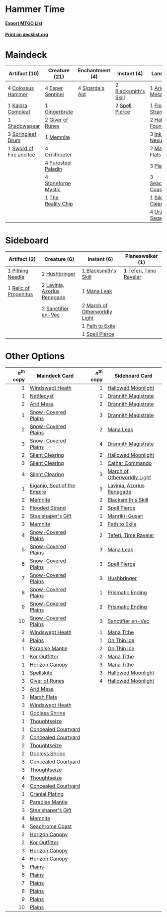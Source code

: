 # Hammer Time

#### [Export MTGO List](../collection/Hammer%20Time/Hammer%20Time.txt)
#### [Print on decklist.org](http://decklist.org/?deckmain=1%09Arid%20Mesa%0A2%09Blacksmith's%20Skill%0A4%09Colossus%20Hammer%0A4%09Esper%20Sentinel%0A1%09Flooded%20Strand%0A1%09Gingerbrute%0A2%09Giver%20of%20Runes%0A2%09Hallowed%20Fountain%0A3%09Inkmoth%20Nexus%0A1%09Kaldra%20Compleat%0A2%09Marsh%20Flats%0A1%09Memnite%0A4%09Ornithopter%0A3%09Plains%0A4%09Puresteel%20Paladin%0A3%09Seachrome%20Coast%0A1%09Shadowspear%0A4%09Sigarda's%20Aid%0A1%09Silent%20Clearing%0A2%09Spell%20Pierce%0A3%09Springleaf%20Drum%0A1%09Steelshaper's%20Gift%0A4%09Stoneforge%20Mystic%0A1%09Sword%20of%20Fire%20and%20Ice%0A1%09The%20Reality%20Chip%0A4%09Urza's%20Saga&deckside=1%09Blacksmith's%20Skill%0A2%09Hushbringer%0A2%09Lavinia,%20Azorius%20Renegade%0A1%09Mana%20Leak%0A2%09March%20of%20Otherworldly%20Light%0A1%09Path%20to%20Exile%0A1%09Pithing%20Needle%0A1%09Relic%20of%20Progenitus%0A2%09Sanctifier%20en-Vec%0A1%09Spell%20Pierce%0A1%09Teferi,%20Time%20Raveler)
# Maindeck

|                                          Artifact (10)                                          |                                        Creature (21)                                         |                                     Enchantment (4)                                      |                                          Instant (4)                                          |                                          Land (20)                                          |                                         Sorcery (1)                                          |
|-------------------------------------------------------------------------------------------------|----------------------------------------------------------------------------------------------|------------------------------------------------------------------------------------------|-----------------------------------------------------------------------------------------------|---------------------------------------------------------------------------------------------|----------------------------------------------------------------------------------------------|
|4 [Colossus Hammer](http://gatherer.wizards.com/Pages/Card/Details.aspx?multiverseid=466977)     |4 [Esper Sentinel](http://gatherer.wizards.com/Pages/Card/Details.aspx?multiverseid=522088)   |4 [Sigarda's Aid](http://gatherer.wizards.com/Pages/Card/Details.aspx?multiverseid=414333)|2 [Blacksmith's Skill](http://gatherer.wizards.com/Pages/Card/Details.aspx?multiverseid=522082)|1 [Arid Mesa](http://gatherer.wizards.com/Pages/Card/Details.aspx?multiverseid=405092)       |1 [Steelshaper's Gift](http://gatherer.wizards.com/Pages/Card/Details.aspx?multiverseid=51078)|
|1 [Kaldra Compleat](http://gatherer.wizards.com/Pages/Card/Details.aspx?multiverseid=522303)     |1 [Gingerbrute](http://gatherer.wizards.com/Pages/Card/Details.aspx?multiverseid=473181)      |                                                                                          |2 [Spell Pierce](http://gatherer.wizards.com/Pages/Card/Details.aspx?multiverseid=425876)      |1 [Flooded Strand](http://gatherer.wizards.com/Pages/Card/Details.aspx?multiverseid=405098)  |                                                                                              |
|1 [Shadowspear](http://gatherer.wizards.com/Pages/Card/Details.aspx?multiverseid=476487)         |2 [Giver of Runes](http://gatherer.wizards.com/Pages/Card/Details.aspx?multiverseid=463962)   |                                                                                          |                                                                                               |2 [Hallowed Fountain](http://gatherer.wizards.com/Pages/Card/Details.aspx?multiverseid=97071)|                                                                                              |
|3 [Springleaf Drum](http://gatherer.wizards.com/Pages/Card/Details.aspx?multiverseid=378534)     |1 [Memnite](http://gatherer.wizards.com/Pages/Card/Details.aspx?multiverseid=194078)          |                                                                                          |                                                                                               |3 [Inkmoth Nexus](http://gatherer.wizards.com/Pages/Card/Details.aspx?multiverseid=213731)   |                                                                                              |
|1 [Sword of Fire and Ice](http://gatherer.wizards.com/Pages/Card/Details.aspx?multiverseid=46429)|4 [Ornithopter](http://gatherer.wizards.com/Pages/Card/Details.aspx?multiverseid=129665)      |                                                                                          |                                                                                               |2 [Marsh Flats](http://gatherer.wizards.com/Pages/Card/Details.aspx?multiverseid=405101)     |                                                                                              |
|                                                                                                 |4 [Puresteel Paladin](http://gatherer.wizards.com/Pages/Card/Details.aspx?multiverseid=227504)|                                                                                          |                                                                                               |3 [Plains](http://gatherer.wizards.com/Pages/Card/Details.aspx?multiverseid=439856)          |                                                                                              |
|                                                                                                 |4 [Stoneforge Mystic](http://gatherer.wizards.com/Pages/Card/Details.aspx?multiverseid=198383)|                                                                                          |                                                                                               |3 [Seachrome Coast](http://gatherer.wizards.com/Pages/Card/Details.aspx?multiverseid=209399) |                                                                                              |
|                                                                                                 |1 [The Reality Chip](http://gatherer.wizards.com/Pages/Card/Details.aspx?multiverseid=548372) |                                                                                          |                                                                                               |1 [Silent Clearing](http://gatherer.wizards.com/Pages/Card/Details.aspx?multiverseid=464195) |                                                                                              |
|                                                                                                 |                                                                                              |                                                                                          |                                                                                               |4 [Urza's Saga](http://gatherer.wizards.com/Pages/Card/Details.aspx?multiverseid=522335)     |                                                                                              |


# Sideboard

|                                          Artifact (2)                                          |                                             Creature (6)                                             |                                              Instant (6)                                               |                                        Planeswalker (1)                                         |
|------------------------------------------------------------------------------------------------|------------------------------------------------------------------------------------------------------|--------------------------------------------------------------------------------------------------------|-------------------------------------------------------------------------------------------------|
|1 [Pithing Needle](http://gatherer.wizards.com/Pages/Card/Details.aspx?multiverseid=129526)     |2 [Hushbringer](http://gatherer.wizards.com/Pages/Card/Details.aspx?multiverseid=472980)              |1 [Blacksmith's Skill](http://gatherer.wizards.com/Pages/Card/Details.aspx?multiverseid=522082)         |1 [Teferi, Time Raveler](http://gatherer.wizards.com/Pages/Card/Details.aspx?multiverseid=461148)|
|1 [Relic of Progenitus](http://gatherer.wizards.com/Pages/Card/Details.aspx?multiverseid=174824)|2 [Lavinia, Azorius Renegade](http://gatherer.wizards.com/Pages/Card/Details.aspx?multiverseid=457333)|1 [Mana Leak](http://gatherer.wizards.com/Pages/Card/Details.aspx?multiverseid=45242)                   |                                                                                                 |
|                                                                                                |2 [Sanctifier en-Vec](http://gatherer.wizards.com/Pages/Card/Details.aspx?multiverseid=522103)        |2 [March of Otherworldly Light](http://gatherer.wizards.com/Pages/Card/Details.aspx?multiverseid=548321)|                                                                                                 |
|                                                                                                |                                                                                                      |1 [Path to Exile](http://gatherer.wizards.com/Pages/Card/Details.aspx?multiverseid=220511)              |                                                                                                 |
|                                                                                                |                                                                                                      |1 [Spell Pierce](http://gatherer.wizards.com/Pages/Card/Details.aspx?multiverseid=425876)               |                                                                                                 |


# Other Options

|*n*<sup>th</sup> copy|                                            Maindeck Card                                             |*n*<sup>th</sup> copy|                                            Sideboard Card                                            |
|--------------------:|------------------------------------------------------------------------------------------------------|--------------------:|------------------------------------------------------------------------------------------------------|
|                    1|[Windswept Heath](http://gatherer.wizards.com/Pages/Card/Details.aspx?multiverseid=405115)            |                    1|[Hallowed Moonlight](http://gatherer.wizards.com/Pages/Card/Details.aspx?multiverseid=398505)         |
|                    1|[Nettlecyst](http://gatherer.wizards.com/Pages/Card/Details.aspx?multiverseid=522307)                 |                    1|[Drannith Magistrate](http://gatherer.wizards.com/Pages/Card/Details.aspx?multiverseid=479531)        |
|                    2|[Arid Mesa](http://gatherer.wizards.com/Pages/Card/Details.aspx?multiverseid=405092)                  |                    2|[Drannith Magistrate](http://gatherer.wizards.com/Pages/Card/Details.aspx?multiverseid=479531)        |
|                    1|[Snow-Covered Plains](http://gatherer.wizards.com/Pages/Card/Details.aspx?multiverseid=121267)        |                    3|[Drannith Magistrate](http://gatherer.wizards.com/Pages/Card/Details.aspx?multiverseid=479531)        |
|                    2|[Snow-Covered Plains](http://gatherer.wizards.com/Pages/Card/Details.aspx?multiverseid=121267)        |                    2|[Mana Leak](http://gatherer.wizards.com/Pages/Card/Details.aspx?multiverseid=45242)                   |
|                    3|[Snow-Covered Plains](http://gatherer.wizards.com/Pages/Card/Details.aspx?multiverseid=121267)        |                    4|[Drannith Magistrate](http://gatherer.wizards.com/Pages/Card/Details.aspx?multiverseid=479531)        |
|                    2|[Silent Clearing](http://gatherer.wizards.com/Pages/Card/Details.aspx?multiverseid=464195)            |                    2|[Hallowed Moonlight](http://gatherer.wizards.com/Pages/Card/Details.aspx?multiverseid=398505)         |
|                    3|[Silent Clearing](http://gatherer.wizards.com/Pages/Card/Details.aspx?multiverseid=464195)            |                    1|[Cathar Commando](http://gatherer.wizards.com/Pages/Card/Details.aspx?multiverseid=534764)            |
|                    4|[Silent Clearing](http://gatherer.wizards.com/Pages/Card/Details.aspx?multiverseid=464195)            |                    3|[March of Otherworldly Light](http://gatherer.wizards.com/Pages/Card/Details.aspx?multiverseid=548321)|
|                    1|[Eiganjo, Seat of the Empire](http://gatherer.wizards.com/Pages/Card/Details.aspx?multiverseid=548581)|                    3|[Lavinia, Azorius Renegade](http://gatherer.wizards.com/Pages/Card/Details.aspx?multiverseid=457333)  |
|                    2|[Memnite](http://gatherer.wizards.com/Pages/Card/Details.aspx?multiverseid=194078)                    |                    2|[Blacksmith's Skill](http://gatherer.wizards.com/Pages/Card/Details.aspx?multiverseid=522082)         |
|                    2|[Flooded Strand](http://gatherer.wizards.com/Pages/Card/Details.aspx?multiverseid=405098)             |                    2|[Spell Pierce](http://gatherer.wizards.com/Pages/Card/Details.aspx?multiverseid=425876)               |
|                    2|[Steelshaper's Gift](http://gatherer.wizards.com/Pages/Card/Details.aspx?multiverseid=51078)          |                    1|[Manriki-Gusari](http://gatherer.wizards.com/Pages/Card/Details.aspx?multiverseid=74158)              |
|                    3|[Memnite](http://gatherer.wizards.com/Pages/Card/Details.aspx?multiverseid=194078)                    |                    2|[Path to Exile](http://gatherer.wizards.com/Pages/Card/Details.aspx?multiverseid=220511)              |
|                    4|[Snow-Covered Plains](http://gatherer.wizards.com/Pages/Card/Details.aspx?multiverseid=121267)        |                    2|[Teferi, Time Raveler](http://gatherer.wizards.com/Pages/Card/Details.aspx?multiverseid=461148)       |
|                    5|[Snow-Covered Plains](http://gatherer.wizards.com/Pages/Card/Details.aspx?multiverseid=121267)        |                    3|[Mana Leak](http://gatherer.wizards.com/Pages/Card/Details.aspx?multiverseid=45242)                   |
|                    6|[Snow-Covered Plains](http://gatherer.wizards.com/Pages/Card/Details.aspx?multiverseid=121267)        |                    3|[Spell Pierce](http://gatherer.wizards.com/Pages/Card/Details.aspx?multiverseid=425876)               |
|                    7|[Snow-Covered Plains](http://gatherer.wizards.com/Pages/Card/Details.aspx?multiverseid=121267)        |                    3|[Hushbringer](http://gatherer.wizards.com/Pages/Card/Details.aspx?multiverseid=472980)                |
|                    8|[Snow-Covered Plains](http://gatherer.wizards.com/Pages/Card/Details.aspx?multiverseid=121267)        |                    1|[Prismatic Ending](http://gatherer.wizards.com/Pages/Card/Details.aspx?multiverseid=522101)           |
|                    9|[Snow-Covered Plains](http://gatherer.wizards.com/Pages/Card/Details.aspx?multiverseid=121267)        |                    2|[Prismatic Ending](http://gatherer.wizards.com/Pages/Card/Details.aspx?multiverseid=522101)           |
|                   10|[Snow-Covered Plains](http://gatherer.wizards.com/Pages/Card/Details.aspx?multiverseid=121267)        |                    3|[Sanctifier en-Vec](http://gatherer.wizards.com/Pages/Card/Details.aspx?multiverseid=522103)          |
|                    2|[Windswept Heath](http://gatherer.wizards.com/Pages/Card/Details.aspx?multiverseid=405115)            |                    1|[Mana Tithe](http://gatherer.wizards.com/Pages/Card/Details.aspx?multiverseid=122324)                 |
|                    4|[Plains](http://gatherer.wizards.com/Pages/Card/Details.aspx?multiverseid=439856)                     |                    1|[On Thin Ice](http://gatherer.wizards.com/Pages/Card/Details.aspx?multiverseid=463969)                |
|                    1|[Paradise Mantle](http://gatherer.wizards.com/Pages/Card/Details.aspx?multiverseid=73558)             |                    2|[On Thin Ice](http://gatherer.wizards.com/Pages/Card/Details.aspx?multiverseid=463969)                |
|                    1|[Kor Outfitter](http://gatherer.wizards.com/Pages/Card/Details.aspx?multiverseid=189637)              |                    2|[Mana Tithe](http://gatherer.wizards.com/Pages/Card/Details.aspx?multiverseid=122324)                 |
|                    1|[Horizon Canopy](http://gatherer.wizards.com/Pages/Card/Details.aspx?multiverseid=409571)             |                    3|[Mana Tithe](http://gatherer.wizards.com/Pages/Card/Details.aspx?multiverseid=122324)                 |
|                    1|[Spellskite](http://gatherer.wizards.com/Pages/Card/Details.aspx?multiverseid=397743)                 |                    3|[Hallowed Moonlight](http://gatherer.wizards.com/Pages/Card/Details.aspx?multiverseid=398505)         |
|                    3|[Giver of Runes](http://gatherer.wizards.com/Pages/Card/Details.aspx?multiverseid=463962)             |                    4|[Hallowed Moonlight](http://gatherer.wizards.com/Pages/Card/Details.aspx?multiverseid=398505)         |
|                    3|[Arid Mesa](http://gatherer.wizards.com/Pages/Card/Details.aspx?multiverseid=405092)                  |                     |                                                                                                      |
|                    3|[Marsh Flats](http://gatherer.wizards.com/Pages/Card/Details.aspx?multiverseid=405101)                |                     |                                                                                                      |
|                    3|[Windswept Heath](http://gatherer.wizards.com/Pages/Card/Details.aspx?multiverseid=405115)            |                     |                                                                                                      |
|                    1|[Godless Shrine](http://gatherer.wizards.com/Pages/Card/Details.aspx?multiverseid=405099)             |                     |                                                                                                      |
|                    1|[Thoughtseize](http://gatherer.wizards.com/Pages/Card/Details.aspx?multiverseid=438676)               |                     |                                                                                                      |
|                    1|[Concealed Courtyard](http://gatherer.wizards.com/Pages/Card/Details.aspx?multiverseid=417818)        |                     |                                                                                                      |
|                    2|[Concealed Courtyard](http://gatherer.wizards.com/Pages/Card/Details.aspx?multiverseid=417818)        |                     |                                                                                                      |
|                    2|[Thoughtseize](http://gatherer.wizards.com/Pages/Card/Details.aspx?multiverseid=438676)               |                     |                                                                                                      |
|                    2|[Godless Shrine](http://gatherer.wizards.com/Pages/Card/Details.aspx?multiverseid=405099)             |                     |                                                                                                      |
|                    3|[Concealed Courtyard](http://gatherer.wizards.com/Pages/Card/Details.aspx?multiverseid=417818)        |                     |                                                                                                      |
|                    3|[Thoughtseize](http://gatherer.wizards.com/Pages/Card/Details.aspx?multiverseid=438676)               |                     |                                                                                                      |
|                    4|[Thoughtseize](http://gatherer.wizards.com/Pages/Card/Details.aspx?multiverseid=438676)               |                     |                                                                                                      |
|                    4|[Concealed Courtyard](http://gatherer.wizards.com/Pages/Card/Details.aspx?multiverseid=417818)        |                     |                                                                                                      |
|                    1|[Cranial Plating](http://gatherer.wizards.com/Pages/Card/Details.aspx?multiverseid=51184)             |                     |                                                                                                      |
|                    2|[Paradise Mantle](http://gatherer.wizards.com/Pages/Card/Details.aspx?multiverseid=73558)             |                     |                                                                                                      |
|                    3|[Steelshaper's Gift](http://gatherer.wizards.com/Pages/Card/Details.aspx?multiverseid=51078)          |                     |                                                                                                      |
|                    4|[Memnite](http://gatherer.wizards.com/Pages/Card/Details.aspx?multiverseid=194078)                    |                     |                                                                                                      |
|                    4|[Seachrome Coast](http://gatherer.wizards.com/Pages/Card/Details.aspx?multiverseid=209399)            |                     |                                                                                                      |
|                    2|[Horizon Canopy](http://gatherer.wizards.com/Pages/Card/Details.aspx?multiverseid=409571)             |                     |                                                                                                      |
|                    2|[Kor Outfitter](http://gatherer.wizards.com/Pages/Card/Details.aspx?multiverseid=189637)              |                     |                                                                                                      |
|                    3|[Horizon Canopy](http://gatherer.wizards.com/Pages/Card/Details.aspx?multiverseid=409571)             |                     |                                                                                                      |
|                    4|[Horizon Canopy](http://gatherer.wizards.com/Pages/Card/Details.aspx?multiverseid=409571)             |                     |                                                                                                      |
|                    5|[Plains](http://gatherer.wizards.com/Pages/Card/Details.aspx?multiverseid=439856)                     |                     |                                                                                                      |
|                    6|[Plains](http://gatherer.wizards.com/Pages/Card/Details.aspx?multiverseid=439856)                     |                     |                                                                                                      |
|                    7|[Plains](http://gatherer.wizards.com/Pages/Card/Details.aspx?multiverseid=439856)                     |                     |                                                                                                      |
|                    8|[Plains](http://gatherer.wizards.com/Pages/Card/Details.aspx?multiverseid=439856)                     |                     |                                                                                                      |
|                    9|[Plains](http://gatherer.wizards.com/Pages/Card/Details.aspx?multiverseid=439856)                     |                     |                                                                                                      |
|                   10|[Plains](http://gatherer.wizards.com/Pages/Card/Details.aspx?multiverseid=439856)                     |                     |                                                                                                      |

